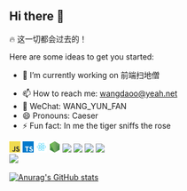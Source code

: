 ## Hi there 👋

:fire: 这一切都会过去的！

Here are some ideas to get you started:

- 🔭 I’m currently working on 前端扫地僧
<!-- - 🌱 I’m currently learning ...
- 👯 I’m looking to collaborate on ...
- 🤔 I’m looking for help with ...
- 💬 Ask me about ... -->
- 📫 How to reach me: wangdaoo@yeah.net
- :iphone: WeChat: WANG_YUN_FAN
- 😄 Pronouns: Caeser
- ⚡ Fun fact: In me the tiger sniffs the rose


<code><img height="20" src="https://raw.githubusercontent.com/github/explore/80688e429a7d4ef2fca1e82350fe8e3517d3494d/topics/javascript/javascript.png"></code>
<code><img height="20" src="https://raw.githubusercontent.com/github/explore/80688e429a7d4ef2fca1e82350fe8e3517d3494d/topics/typescript/typescript.png"></code>
<code><img height="20" src="https://raw.githubusercontent.com/github/explore/80688e429a7d4ef2fca1e82350fe8e3517d3494d/topics/react/react.png"></code>
<code><img height="20" src="https://raw.githubusercontent.com/github/explore/80688e429a7d4ef2fca1e82350fe8e3517d3494d/topics/nodejs/nodejs.png"></code>
<code><img height="20" src="http://cdn.wangdaoo.com/vue.png"></code>
<code><img height="20" src="http://cdn.wangdaoo.com/docker.png"></code>
<code><img height="20" src="https://flutterchina.club/images/flutter-mark-square-100.png"></code>
<code><img height="20" src="http://cdn.wangdaoo.com/xcx.png"></code>  
<code><img height="20" src="http://cdn.wangdaoo.com/git.png"></code>

[![Anurag's GitHub stats](https://github-readme-stats.vercel.app/api?username=wangdaoo&count_private=true&show_icons=true&theme=dracula)](https://github.com/wangdaoo)

<!-- [![Top Langs](https://github-readme-stats.vercel.app/api/top-langs/?username=wangdaoo&layout=compact&theme=dracula&card_width=440)](https://github.com/wangdaoo) -->


